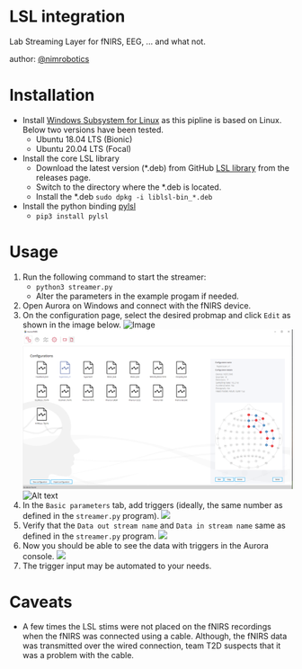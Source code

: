 # LSL integration
Lab Streaming Layer for fNIRS, EEG, ... and what not.

author: [@nimrobotics](https://twitter.com/nimrobotics)


# Installation

* Install [Windows Subsystem for Linux](https://docs.microsoft.com/en-us/windows/wsl/about) as this pipline is based on Linux. Below two versions have been tested.
    * Ubuntu 18.04 LTS (Bionic)
    * Ubuntu 20.04 LTS (Focal)
* Install the core LSL library
    * Download the latest version (*.deb) from GitHub [LSL library](https://github.com/sccn/liblsl) from the releases page.
    * Switch to the directory where the *.deb is located.
    * Install the *.deb `sudo dpkg -i liblsl-bin_*.deb`
* Install the python binding [pylsl](https://github.com/labstreaminglayer/liblsl-Python)
    * `pip3 install pylsl`

# Usage

1. Run the following command to start the streamer:
    * `python3 streamer.py`
    * Alter the parameters in the example progam if needed.
2. Open Aurora on Windows and connect with the fNIRS device.
3. On the configuration page, select the desired probmap and click `Edit` as shown in the image below.
    ![Image](../blob/main/images/2.PNG?raw=true)
    <img src="./images/2.PNG" alt="Alt text" title="Optional title">
    <img src="../images/2.PNG" alt="Alt text" title="Optional title">
4. In the `Basic parameters` tab, add triggers (ideally, the same number as defined in the `streamer.py` program).
    ![](../blob/main/images/3.png?raw=true)
5. Verify that the `Data out stream name` and `Data in stream name` same as defined in the `streamer.py` program.
    ![](../blob/main/images/4.png?raw=true)
6. Now you should be able to see the data with triggers in the Aurora console.
    ![](../blob/main/images/5.png?raw=true)
7. The trigger input may be automated to your needs.


# Caveats
* A few times the LSL stims were not placed on the fNIRS recordings when the fNIRS was connected using a cable. Although, the fNIRS data was transmitted over the wired connection, team T2D suspects that it was a problem with the cable.